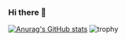 ### Hi there 👋
[![Anurag's GitHub stats](https://github-readme-stats.vercel.app/api?username=baosuyaole1&theme=radical)](https://github.com/baosuyaole1)
![trophy](https://github-profile-trophy.vercel.app/?username=baosuyaole1)

<!--
**baosuyaole1/baosuyaole1** is a ✨ _special_ ✨ repository because its `README.md` (this file) appears on your GitHub profile.

Here are some ideas to get you started:

- 🔭 I’m currently working on ...
- 🌱 I’m currently learning ...
- 👯 I’m looking to collaborate on ...
- 🤔 I’m looking for help with ...
- 💬 Ask me about ...
- 📫 How to reach me: ...
- 😄 Pronouns: ...
- ⚡ Fun fact: ...
-->
